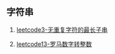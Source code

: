 ## 字符串
1. [leetcode3-无重复字符的最长子串](https://github.com/mework/algorithm-learning/blob/master/String/3.%20%E6%97%A0%E9%87%8D%E5%A4%8D%E5%AD%97%E7%AC%A6%E7%9A%84%E6%9C%80%E9%95%BF%E5%AD%90%E4%B8%B2/index.md)

2. [leetcode13-罗马数字转整数](https://github.com/mework/algorithm-learning/blob/master/String/13.%E7%BD%97%E9%A9%AC%E6%95%B0%E5%AD%97%E8%BD%AC%E6%95%B4%E6%95%B0/index.md)